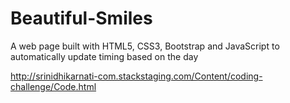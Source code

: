 # Beautiful-Smiles
A web page built with HTML5, CSS3, Bootstrap and JavaScript to automatically update timing based on the day

http://srinidhikarnati-com.stackstaging.com/Content/coding-challenge/Code.html
